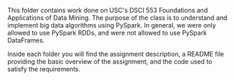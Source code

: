 This folder contains work done on USC's DSCI 553 Foundations and Applications of Data Mining. The purpose of the class is to understand and implement big data algorithms using PySpark. In general, we were only allowed to use PySpark RDDs, and were not allowed to use PySpark DataFrames. 

Inside each folder you will find the assignment description, a README file providing the basic overview of the assignment, and the code used to satisfy the requirements.